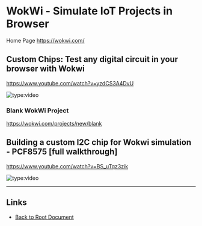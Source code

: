 # WokWi - Simulate IoT Projects in Browser

Home Page <https://wokwi.com/>

## Custom Chips: Test any digital circuit in your browser with Wokwi

<https://www.youtube.com/watch?v=yzdCS3A4DvU>

![type:video](https://www.youtube.com/embed/yzdCS3A4DvU)

### Blank WokWi Project

<https://wokwi.com/projects/new/blank>


## Building a custom I2C chip for Wokwi simulation - PCF8575 [full walkthrough]

<https://www.youtube.com/watch?v=BS_uTqz3zik>

![type:video](https://www.youtube.com/embed/BS_uTqz3zik)

----
<!-- Footer Begins Here -->
## Links

- [Back to Root Document](../README.md)
